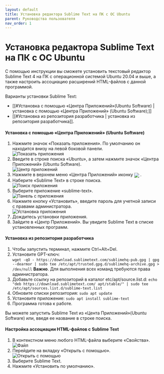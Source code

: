 ```yaml
---
layout: default
title: Установка редактора Sublime Text на ПК с ОС Ubuntu
parent: Руководства пользователя
nav_order: 1
---
```


# Установка редактора Sublime Text на ПК с ОС Ubuntu
С помощью инструкции вы сможете установить текстовый редактор Sublime Text 4 на ПК с операционной системой  Ubuntu 20.04 и выше, а также настроить ассоциацию расширений HTML-файлов с данной программой.

Варианты установки Sublime Text:
- [[#Установка с помощью &laquo;Центра Приложений&raquo;(Ubuntu Software) | установка с помощью «Центра Приложений» (Ubuntu Software);]]
- [[#Установка из репозитория разработчика | установка из репозитория разработчика]].

#### Установка с помощью &laquo;Центра Приложений&raquo; (Ubuntu Software)

1. Нажмите значок &laquo;Показать приложения&raquo;. По умолчанию он находится внизу на левой боковой панели.</br> 
   ![Показать приложения](https://digit-dev.net/Images/Printscreen13.jpg)</br>
2. Введите в строке поиска &laquo;Ubuntu&raquo;, а затем нажмите значок &laquo;Центра Приложений&raquo; (Ubuntu Software).</br>
   ![Центр приложений](https://digit-dev.net/Images/Printscreen2-1.jpg)</br>
3. Нажмите в верхнем меню &laquo;Центра Приложений&raquo; иконку <img  style="display: inline; vertical-align: middle;" src="https://digit-dev.net/Images/Printscreen19-1.jpg"> .</br>
4. Наберите &laquo;Sublime Text&raquo; в строке поиска.</br>
   ![Поиск приложения](https://digit-dev.net/Images/Printscreen20.jpg)</br>
5. Выберите приложение &laquo;sublime-text&raquo;.</br>
   ![Панель с приложения](https://digit-dev.net/Images/Printscreen21.jpg)</br>
 6. Нажмите кнопку &laquo;Установить&raquo;, введите пароль для учетной записи с правами администратора.</br>
   ![Установка приложения](https://digit-dev.net/Images/Printscreen22.jpg)</br>
7. Дождитесь установки приложения.   
8. Зайдите в &laquo;Центр Приложений&raquo;. Вы увидите Sublime Text в списке установленных программ. 

#### Установка из репозитория разработчика

1. Чтобы запустить терминал, нажмите Ctrl+Alt+Del.
2. Установите GPT-ключ:  
  `wget -qO - https://download.sublimetext.com/sublimehq-pub.gpg | gpg --dearmor | sudo tee /etc/apt/trusted.gpg.d/sublimehq-archive.gpg > /dev/null` 
  **Важно**. Для выполнения всех команд требуются права администратора.
3. Добавьте ссылку на репозиторий в каталог etc/apt/source.list.d:
  `echo "deb https://download.sublimetext.com/ apt/stable/" | sudo tee /etc/apt/sources.list.d/sublime-text.list`
4. Обновите списки репозитория:
  `sudo apt update`
5. Установите приложение:
  `sudo apt install sublime-text`
6. Программа готова к работе.

Вы можете запустить Sublime Text из &laquo;Цента Приложений&raquo;(Ubuntu Software) или, введя ее название в строке поиска. 


#### Настройка ассоциации HTML-файлов с Sublime Text
1. В контекстном меню любого HTML-файла выберите &laquo;Свойства&raquo;.</br>
   ![Файл](https://digit-dev.net/Images/Printscreen24.jpg)</br>
2. Перейдите на вкладку &laquo;Открыть с помощью&raquo;.</br>
   ![Открыть с помощью](https://digit-dev.net/Images/Printscreen18.jpg)</br>
3. Выберите Sublime Text.
4. Нажмите &laquo;Установить по умолчанию&raquo;.  
